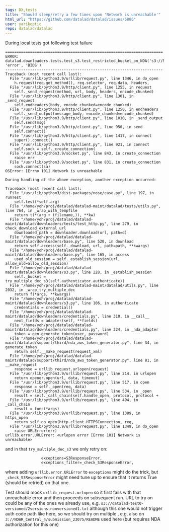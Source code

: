 ```yaml
---
tags: DX,tests
title: "Should sleep/retry a few times upon 'Network is unreachable'"
html_url: "https://github.com/datalad/datalad/issues/5886"
user: yarikoptic
repo: datalad/datalad
---
```


During local tests got following test failure

```
======================================================================
ERROR: datalad.downloaders.tests.test_s3.test_restricted_bucket_on_NDA('s3://NDAR_Central_4/submission_23075/README', 'error', 'BIDS')
----------------------------------------------------------------------
Traceback (most recent call last):
  File "/usr/lib/python3.9/urllib/request.py", line 1346, in do_open
    h.request(req.get_method(), req.selector, req.data, headers,
  File "/usr/lib/python3.9/http/client.py", line 1255, in request
    self._send_request(method, url, body, headers, encode_chunked)
  File "/usr/lib/python3.9/http/client.py", line 1301, in _send_request
    self.endheaders(body, encode_chunked=encode_chunked)
  File "/usr/lib/python3.9/http/client.py", line 1250, in endheaders
    self._send_output(message_body, encode_chunked=encode_chunked)
  File "/usr/lib/python3.9/http/client.py", line 1010, in _send_output
    self.send(msg)
  File "/usr/lib/python3.9/http/client.py", line 950, in send
    self.connect()
  File "/usr/lib/python3.9/http/client.py", line 1417, in connect
    super().connect()
  File "/usr/lib/python3.9/http/client.py", line 921, in connect
    self.sock = self._create_connection(
  File "/usr/lib/python3.9/socket.py", line 843, in create_connection
    raise err
  File "/usr/lib/python3.9/socket.py", line 831, in create_connection
    sock.connect(sa)
OSError: [Errno 101] Network is unreachable

During handling of the above exception, another exception occurred:

Traceback (most recent call last):
  File "/usr/lib/python3/dist-packages/nose/case.py", line 197, in runTest
    self.test(*self.arg)
  File "/home/yoh/proj/datalad/datalad-maint/datalad/tests/utils.py", line 764, in _wrap_with_tempfile
    return t(*(arg + (filename,)), **kw)
  File "/home/yoh/proj/datalad/datalad-maint/datalad/downloaders/tests/test_http.py", line 279, in check_download_external_url
    downloaded_path = downloader.download(url, path=d)
  File "/home/yoh/proj/datalad/datalad-maint/datalad/downloaders/base.py", line 520, in download
    return self.access(self._download, url, path=path, **kwargs)
  File "/home/yoh/proj/datalad/datalad-maint/datalad/downloaders/base.py", line 165, in access
    used_old_session = self._establish_session(url, allow_old=allow_old_session)
  File "/home/yoh/proj/datalad/datalad-maint/datalad/downloaders/s3.py", line 228, in _establish_session
    self._bucket = try_multiple_dec_s3(self.authenticator.authenticate)(
  File "/home/yoh/proj/datalad/datalad-maint/datalad/utils.py", line 2032, in _wrap_try_multiple_dec
    return f(*args, **kwargs)
  File "/home/yoh/proj/datalad/datalad-maint/datalad/downloaders/s3.py", line 106, in authenticate
    credentials = credential()
  File "/home/yoh/proj/datalad/datalad-maint/datalad/downloaders/credentials.py", line 310, in __call__
    next_fields = adapter(self, **fields)
  File "/home/yoh/proj/datalad/datalad-maint/datalad/downloaders/credentials.py", line 324, in _nda_adapter
    token = gen.generate_token(user, password)
  File "/home/yoh/proj/datalad/datalad-maint/datalad/support/third/nda_aws_token_generator.py", line 34, in generate_token
    return self.__make_request(request_xml)
  File "/home/yoh/proj/datalad/datalad-maint/datalad/support/third/nda_aws_token_generator.py", line 81, in __make_request
    response = urllib_request.urlopen(request)
  File "/usr/lib/python3.9/urllib/request.py", line 214, in urlopen
    return opener.open(url, data, timeout)
  File "/usr/lib/python3.9/urllib/request.py", line 517, in open
    response = self._open(req, data)
  File "/usr/lib/python3.9/urllib/request.py", line 534, in _open
    result = self._call_chain(self.handle_open, protocol, protocol +
  File "/usr/lib/python3.9/urllib/request.py", line 494, in _call_chain
    result = func(*args)
  File "/usr/lib/python3.9/urllib/request.py", line 1389, in https_open
    return self.do_open(http.client.HTTPSConnection, req,
  File "/usr/lib/python3.9/urllib/request.py", line 1349, in do_open
    raise URLError(err)
urllib.error.URLError: <urlopen error [Errno 101] Network is unreachable>

```

and in that `try_multiple_dec_s3` we only retry on:

```
                exceptions=S3ResponseError,
                exceptions_filter=_check_S3ResponseError,
```

where adding `urllib.error.URLError` to `exceptions` might do the trick, but `_check_S3ResponseError` might need tune up to ensure that it returns True (should be retried) on that one.

Test should mock `urllib_request.urlopen` so it first fails with that unreachable error and then proceeds on subsequent run.  URL to try on could be any of the ones we already use, e.g. `s3://datalad-test0-versioned/2versions-nonversioned1.txt` although this one would not trigger auth code path like here, so we should try on multiple , e.g. also on `3://NDAR_Central_4/submission_23075/README` used here (but requires NDA authorization for this one)